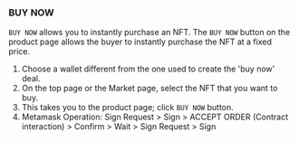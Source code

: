 ### BUY NOW

`BUY NOW` allows you to instantly purchase an NFT. The `BUY NOW` button on the product page allows the buyer to instantly purchase the NFT at a fixed price.

1. Choose a wallet different from the one used to create the 'buy now' deal.
2. On the top page or the Market page, select the NFT that you want to buy.
3. This takes you to the product page; click `BUY NOW` button.
4. Metamask Operation: Sign Request > Sign > ACCEPT ORDER (Contract interaction) > Confirm > Wait > Sign Request > Sign
